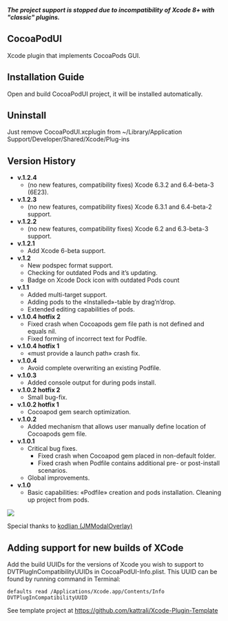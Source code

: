 ***The project support is stopped due to incompatibility of Xcode 8+ with "classic" plugins.***

CocoaPodUI
----------

Xcode plugin that implements CocoaPods GUI.

Installation Guide
------------------

Open and build CocoaPodUI project, it will be installed automatically.

Uninstall
---------
Just remove CocoaPodUI.xcplugin from ~/Library/Application Support/Developer/Shared/Xcode/Plug-ins

Version History
---------------


- **v.1.2.4**
    * (no new features, compatibility fixes) Xcode 6.3.2 and 6.4-beta-3 (6E23).
- **v.1.2.3**
    * (no new features, compatibility fixes) Xcode 6.3.1 and 6.4-beta-2 support.
- **v.1.2.2**
    * (no new features, compatibility fixes) Xcode 6.2 and 6.3-beta-3 support.
- **v.1.2.1**
    * Add Xcode 6-beta support.
- **v.1.2**
    * New podspec format support.
    * Checking for outdated Pods and it’s updating.
    * Badge on Xcode Dock icon with outdated Pods count
- **v.1.1**
    * Added multi-target support.
    * Adding pods to the «Installed»-table by drag’n’drop.
    * Extended editing capabilities of pods.
- **v.1.0.4 hotfix 2**
    * Fixed crash when Cocoapods gem file path is not defined and equals nil.
    * Fixed forming of incorrect text for Podfile.
- **v.1.0.4 hotfix 1**
    * «must provide a launch path» crash fix.
- **v.1.0.4**
    * Avoid complete overwriting an existing Podfile.
- **v.1.0.3**
    * Added console output for during pods install.
- **v.1.0.2 hotfix 2**
    * Small bug-fix.
- **v.1.0.2 hotfix 1**
    * Cocoapod gem search optimization.
- **v.1.0.2**
    * Added mechanism that allows user manually define location of Cocoapods
gem file.
- **v.1.0.1**
    * Critical bug fixes.
        * Fixed crash when Cocoapod gem placed in non-default folder.
        * Fixed crash when Podfile contains additional pre- or post-install
scenarios.
    * Global improvements.
- **v.1.0**
    * Basic capabilities: «Podfile» creation and pods installation. Cleaning up project from pods.

<img src="http://i1199.photobucket.com/albums/aa470/Akki-87/readme.png">

Special thanks to [kodlian (JMModalOverlay)](https://github.com/kodlian/JMModalOverlay)

Adding support for new builds of XCode
--------------------------------------

Add the build UUIDs for the versions of Xcode you wish to support to DVTPlugInCompatibilityUUIDs in CocoaPodUI-Info.plist. This UUID can be found by running command in Terminal:

    defaults read /Applications/Xcode.app/Contents/Info DVTPlugInCompatibilityUUID


See template project at https://github.com/kattrali/Xcode-Plugin-Template

